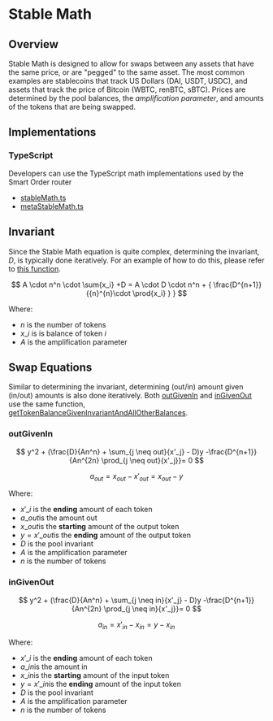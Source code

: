 # Stable Math

## Overview

Stable Math is designed to allow for swaps between any assets that have the same price, or are "pegged" to the same asset. The most common examples are stablecoins that track US Dollars (DAI, USDT, USDC), and assets that track the price of Bitcoin (WBTC, renBTC, sBTC). Prices are determined by the pool balances, the _amplification parameter_, and amounts of the tokens that are being swapped.

## Implementations

### TypeScript

Developers can use the TypeScript math implementations used by the Smart Order router

* [stableMath.ts](https://github.com/balancer/balancer-sor/blob/john/v2-package-linear/src/pools/stablePool/stableMath.ts)
* [metaStableMath.ts](https://github.com/balancer/balancer-sor/blob/john/v2-package-linear/src/pools/metaStablePool/metaStableMath.ts)

## Invariant

Since the Stable Math equation is quite complex, determining the invariant, $D$, is typically done iteratively. For an example of how to do this, please refer to [this function](https://github.com/georgeroman/balancer-v2-pools/blob/main/src/pools/stable/math.ts#L16).

$$
A \cdot n^n \cdot \sum{x_i} +D = A \cdot D \cdot n^n + { \frac{D^{n+1}}{{n}^{n}\cdot \prod{x_i} } }
$$

Where:

* $n$ is the number of tokens
* $x\_i$ is is balance of token $i$
* $A$ is the amplification parameter

## Swap Equations

Similar to determining the invariant, determining (out/in) amount given (in/out) amounts is also done iteratively. Both [outGivenIn](https://github.com/georgeroman/balancer-v2-pools/blob/db415173277bfa86d9aa6b0c1fbd15481c7a2398/src/pools/stable/math.ts#L88) and [inGivenOut](https://github.com/georgeroman/balancer-v2-pools/blob/db415173277bfa86d9aa6b0c1fbd15481c7a2398/src/pools/stable/math.ts#L138) use the same function, [getTokenBalanceGivenInvariantAndAllOtherBalances](https://github.com/georgeroman/balancer-v2-pools/blob/db415173277bfa86d9aa6b0c1fbd15481c7a2398/src/pools/stable/math.ts#L502).

### outGivenIn

$$
y^2 + (\frac{D}{An^n} + \sum_{j \neq out}{x'_j} - D)y -\frac{D^{n+1}}{An^{2n} \prod_{j \neq out}{x'_j}}= 0
$$

$$
a_{out} = x_{out} - x'_{out} = x_{out} - y
$$

Where:

* $x'\_i$ is the **ending** amount of each token
* $a\_{out}$is the amount out
* $x\_{out}$is the **starting** amount of the output token
* $y = x'\_{out}$is the **ending** amount of the output token
* $D$ is the pool invariant
* $A$ is the amplification parameter
* $n$ is the number of tokens

### inGivenOut

$$
y^2 + (\frac{D}{An^n} + \sum_{j \neq in}{x'_j} - D)y -\frac{D^{n+1}}{An^{2n} \prod_{j \neq in}{x'_j}}= 0
$$

$$
a_{in} = x'_{in} - x_{in} = y-x_{in}
$$

Where:

* $x'\_i$ is the **ending** amount of each token
* $a\_{in}$is the amount in
* $x\_{in}$is the **starting** amount of the input token
* $y = x'\_{in}$is the **ending** amount of the input token
* $D$ is the pool invariant
* $A$ is the amplification parameter
* $n$ is the number of tokens
